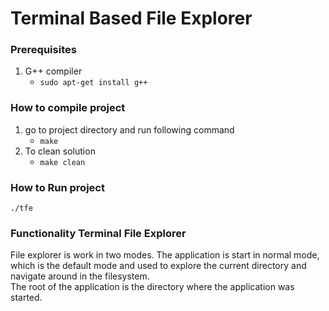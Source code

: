 # Terminal Based File Explorer

### Prerequisites
1. G++ compiler
   * ```sudo apt-get install g++```

### How to compile project
1. go to project directory and run following command
   * ```make```
3. To clean solution 
   * ```make clean```
   
### How to Run project
```
./tfe
```
### Functionality Terminal File Explorer 
File explorer is work in two modes. 
The application is start in normal mode, which is the default mode and used to explore the current directory and navigate around in the filesystem.
<br/>
The root of the application is the directory where the application was started.
<br/>
